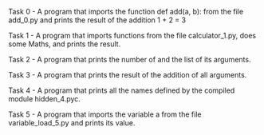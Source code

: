 Task 0 - A program that imports the function def add(a, b): from the file add_0.py and prints the result of the addition 1 + 2 = 3

Task 1 - A program that imports functions from the file calculator_1.py, does some Maths, and prints the result.

Task 2 - A program that prints the number of and the list of its arguments.

Task 3 - A program that prints the result of the addition of all arguments.

Task 4 - A program that prints all the names defined by the compiled module hidden_4.pyc.

Task 5 - A program that imports the variable a from the file variable_load_5.py and prints its value.
